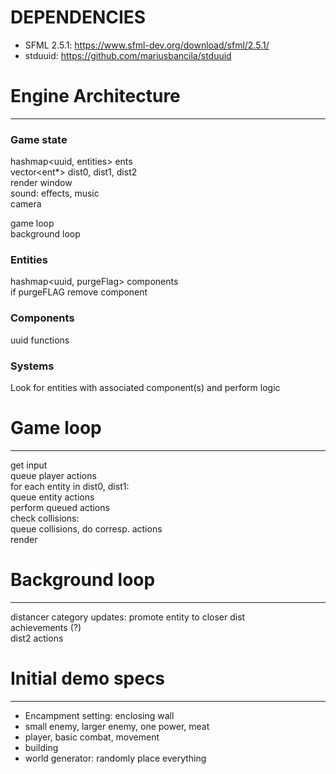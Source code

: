 # DEPENDENCIES
- SFML 2.5.1: https://www.sfml-dev.org/download/sfml/2.5.1/ 
- stduuid: https://github.com/mariusbancila/stduuid


# Engine Architecture
------
### Game state
hashmap<uuid, entities> ents<br/>
vector<ent*> dist0, dist1, dist2<br/>
render window<br/>
sound: effects, music<br/>
camera<br/>

game loop<br/>
background loop

### Entities
hashmap<uuid, purgeFlag> components<br/>
if purgeFLAG
  remove component
  
### Components
uuid
functions

### Systems
Look for entities with associated component(s) and perform logic

# Game loop
------
get input<br/>
queue player actions<br/>
for each entity in dist0, dist1:<br/>
  queue entity actions<br/>
perform queued actions<br/>
check collisions:<br/>
  queue collisions, do corresp. actions<br/>
render

# Background loop
------
distancer category updates: promote entity to closer dist<br/>
achievements (?)<br/>
dist2 actions

# Initial demo specs
------
- Encampment setting: enclosing wall
- small enemy, larger enemy, one power, meat
- player, basic combat, movement
- building
- world generator: randomly place everything
